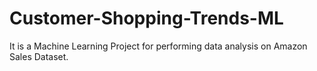 # Customer-Shopping-Trends-ML
It is a Machine Learning Project for performing data analysis on Amazon Sales Dataset.
